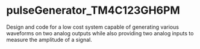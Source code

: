 # pulseGenerator_TM4C123GH6PM
Design and code for a low cost system capable of generating various waveforms on two analog outputs while also providing two analog inputs to measure the amplitude of a signal.
